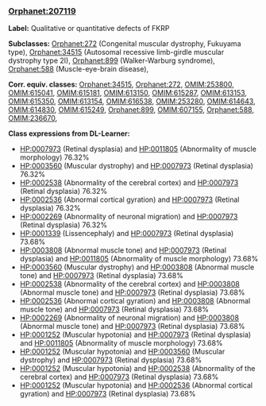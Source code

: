 
### [Orphanet:207119](http://www.orpha.net/ORDO/Orphanet_207119)
**Label:** Qualitative or quantitative defects of FKRP

**Subclasses:** [Orphanet:272](http://www.orpha.net/ORDO/Orphanet_272) (Congenital muscular dystrophy, Fukuyama type), [Orphanet:34515](http://www.orpha.net/ORDO/Orphanet_34515) (Autosomal recessive limb-girdle muscular dystrophy type 2I), [Orphanet:899](http://www.orpha.net/ORDO/Orphanet_899) (Walker-Warburg syndrome), [Orphanet:588](http://www.orpha.net/ORDO/Orphanet_588) (Muscle-eye-brain disease), 

**Corr. equiv. classes:** [Orphanet:34515](http://www.orpha.net/ORDO/Orphanet_34515), [Orphanet:272](http://www.orpha.net/ORDO/Orphanet_272), [OMIM:253800](http://purl.obolibrary.org/obo/OMIM_253800), [OMIM:615041](http://purl.obolibrary.org/obo/OMIM_615041), [OMIM:615181](http://purl.obolibrary.org/obo/OMIM_615181), [OMIM:613150](http://purl.obolibrary.org/obo/OMIM_613150), [OMIM:615287](http://purl.obolibrary.org/obo/OMIM_615287), [OMIM:613153](http://purl.obolibrary.org/obo/OMIM_613153), [OMIM:615350](http://purl.obolibrary.org/obo/OMIM_615350), [OMIM:613154](http://purl.obolibrary.org/obo/OMIM_613154), [OMIM:616538](http://purl.obolibrary.org/obo/OMIM_616538), [OMIM:253280](http://purl.obolibrary.org/obo/OMIM_253280), [OMIM:614643](http://purl.obolibrary.org/obo/OMIM_614643), [OMIM:614830](http://purl.obolibrary.org/obo/OMIM_614830), [OMIM:615249](http://purl.obolibrary.org/obo/OMIM_615249), [Orphanet:899](http://www.orpha.net/ORDO/Orphanet_899), [OMIM:607155](http://purl.obolibrary.org/obo/OMIM_607155), [Orphanet:588](http://www.orpha.net/ORDO/Orphanet_588), [OMIM:236670](http://purl.obolibrary.org/obo/OMIM_236670), 

**Class expressions from DL-Learner:**

- [HP:0007973](http://purl.obolibrary.org/obo/HP_0007973) (Retinal dysplasia) and [HP:0011805](http://purl.obolibrary.org/obo/HP_0011805) (Abnormality of muscle morphology) 76.32%
- [HP:0003560](http://purl.obolibrary.org/obo/HP_0003560) (Muscular dystrophy) and [HP:0007973](http://purl.obolibrary.org/obo/HP_0007973) (Retinal dysplasia) 76.32%
- [HP:0002538](http://purl.obolibrary.org/obo/HP_0002538) (Abnormality of the cerebral cortex) and [HP:0007973](http://purl.obolibrary.org/obo/HP_0007973) (Retinal dysplasia) 76.32%
- [HP:0002536](http://purl.obolibrary.org/obo/HP_0002536) (Abnormal cortical gyration) and [HP:0007973](http://purl.obolibrary.org/obo/HP_0007973) (Retinal dysplasia) 76.32%
- [HP:0002269](http://purl.obolibrary.org/obo/HP_0002269) (Abnormality of neuronal migration) and [HP:0007973](http://purl.obolibrary.org/obo/HP_0007973) (Retinal dysplasia) 76.32%
- [HP:0001339](http://purl.obolibrary.org/obo/HP_0001339) (Lissencephaly) and [HP:0007973](http://purl.obolibrary.org/obo/HP_0007973) (Retinal dysplasia) 73.68%
- [HP:0003808](http://purl.obolibrary.org/obo/HP_0003808) (Abnormal muscle tone) and [HP:0007973](http://purl.obolibrary.org/obo/HP_0007973) (Retinal dysplasia) and [HP:0011805](http://purl.obolibrary.org/obo/HP_0011805) (Abnormality of muscle morphology) 73.68%
- [HP:0003560](http://purl.obolibrary.org/obo/HP_0003560) (Muscular dystrophy) and [HP:0003808](http://purl.obolibrary.org/obo/HP_0003808) (Abnormal muscle tone) and [HP:0007973](http://purl.obolibrary.org/obo/HP_0007973) (Retinal dysplasia) 73.68%
- [HP:0002538](http://purl.obolibrary.org/obo/HP_0002538) (Abnormality of the cerebral cortex) and [HP:0003808](http://purl.obolibrary.org/obo/HP_0003808) (Abnormal muscle tone) and [HP:0007973](http://purl.obolibrary.org/obo/HP_0007973) (Retinal dysplasia) 73.68%
- [HP:0002536](http://purl.obolibrary.org/obo/HP_0002536) (Abnormal cortical gyration) and [HP:0003808](http://purl.obolibrary.org/obo/HP_0003808) (Abnormal muscle tone) and [HP:0007973](http://purl.obolibrary.org/obo/HP_0007973) (Retinal dysplasia) 73.68%
- [HP:0002269](http://purl.obolibrary.org/obo/HP_0002269) (Abnormality of neuronal migration) and [HP:0003808](http://purl.obolibrary.org/obo/HP_0003808) (Abnormal muscle tone) and [HP:0007973](http://purl.obolibrary.org/obo/HP_0007973) (Retinal dysplasia) 73.68%
- [HP:0001252](http://purl.obolibrary.org/obo/HP_0001252) (Muscular hypotonia) and [HP:0007973](http://purl.obolibrary.org/obo/HP_0007973) (Retinal dysplasia) and [HP:0011805](http://purl.obolibrary.org/obo/HP_0011805) (Abnormality of muscle morphology) 73.68%
- [HP:0001252](http://purl.obolibrary.org/obo/HP_0001252) (Muscular hypotonia) and [HP:0003560](http://purl.obolibrary.org/obo/HP_0003560) (Muscular dystrophy) and [HP:0007973](http://purl.obolibrary.org/obo/HP_0007973) (Retinal dysplasia) 73.68%
- [HP:0001252](http://purl.obolibrary.org/obo/HP_0001252) (Muscular hypotonia) and [HP:0002538](http://purl.obolibrary.org/obo/HP_0002538) (Abnormality of the cerebral cortex) and [HP:0007973](http://purl.obolibrary.org/obo/HP_0007973) (Retinal dysplasia) 73.68%
- [HP:0001252](http://purl.obolibrary.org/obo/HP_0001252) (Muscular hypotonia) and [HP:0002536](http://purl.obolibrary.org/obo/HP_0002536) (Abnormal cortical gyration) and [HP:0007973](http://purl.obolibrary.org/obo/HP_0007973) (Retinal dysplasia) 73.68%


